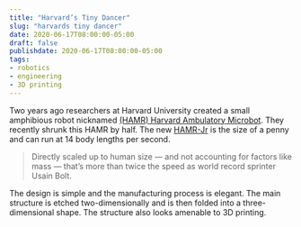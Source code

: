 ```yaml
---
title: "Harvard’s Tiny Dancer"
slug: "harvards tiny dancer"
date: 2020-06-17T08:00:00-05:00
draft: false
publishdate: 2020-06-17T08:00:00-05:00
tags:
- robotics
- engineering
- 3D printing
---
```


Two years ago researchers at Harvard University created a small amphibious robot nicknamed [(HAMR) Harvard Ambulatory Microbot][1]. They recently shrunk this HAMR by half. The new [HAMR-Jr][2] is the size of a penny and can run at 14 body lengths per second.

>Directly scaled up to human size — and not accounting for factors like mass — that’s more than twice the speed as world record sprinter Usain Bolt.

The design is simple and the manufacturing process is elegant. The main structure is etched two-dimensionally and is then folded into a three-dimensional shape. The structure also looks amenable to 3D printing.

[1]: https://www.engadget.com/2018-07-05-harvards-tiny-robot-can-swim-and-walk-underwater.html
[2]: https://futurism.com/the-byte/harvard-penny-sized-robot-scuttle
